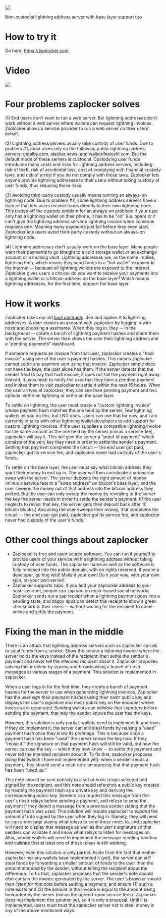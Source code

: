 ![](https://supertestnet.github.io/swap-service/zaplocker-logo.png)

Non-custodial lightning address server with base layer support too

# How to try it

Go here: https://zaplocker.com

# Video

[![](https://supertestnet.github.io/swap-service/zaplocker-with-youtube-logo.png)](https://www.youtube.com/watch?v=5LYt4H6xA-g)

# Four problems zaplocker solves

(1) End users don't want to run a web server. But lightning addresses don't work without a web server where wallets can request lightning invoices. Zaplocker allows a service provider to run a web server on their users' behalf.

(2) Lightning address servers usually take custody of user funds. Due to problem #1, most users rely on the following public lightning address servers: getalby.com, stacker.news, and walletofsatoshi.com. But the default mode of these servers is custodial. Custodying user funds introduces many costs and risks for lightning address servers, including: risk of theft, risk of accidental loss, cost of complying with financial custody laws, and risk of arrest if you do not comply with those laws. Zaplocker lets anyone provide lightning addresses to their users without taking custody of user funds, thus reducing those risks.

(3) Avoiding third-party custody usually means running an always-on lightning node. Due to problem #2, some lightning address servers have a feature that lets users receive funds directly to their own lightning node. This trades off the custody problem for an always-on problem: if your user only has a lightning wallet on their phone, it has to be "on" (i.e. open) or it can't give the lightning address server a lightning invoice when someone requests one. Meaning many payments just fail before they even start. Zaplocker lets users avoid third-party custody *without* an always-on lightning node.

(4) Lightning addresses don't usually work on the base layer. Many people want their payments to go straight to a cold storage wallet or an exchange account or a multisig vault. Lightning addresses are, as the name implies, lightning tech, which means they send funds to a "hot wallet" exposed to the internet -- because *all* lightning wallets are exposed to the internet. Zaplocker gives users a choice: do you want to receive your payments into a lightning wallet or a bitcoin address on the base layer? Which means lightning addresses, for the first time, support the base layer.

# How it works

Zaplocker takes my old [hodl contracts](https://github.com/supertestnet/hodlcontracts) idea and applies it to lightning addresses. A user creates an account with zaplocker by logging in with nostr and choosing a username. When they log in, they -- in the background -- create a bunch of lightning payment hashes and share them with the server. The server then shows the user their lightning address and a "pending payments" dashboard.

If someone requests an invoice from that user, zaplocker creates a "hodl invoice" using one of the user's payment hashes. This means zaplocker cannot settle any payment sent using that invoice. Zaplocker simply does not have the keys, the user alone has them. If the server detects that the sender *tried* to pay that hodl invoice, it does not fail the payment right away. Instead, it uses nostr to notify the user that they have a pending payment and invites them to visit zaplocker to settle it within the next 16 hours. When the user arrives at zaplocker, they can see their pending payment and two options: settle on lightning or settle on the base layer.

To settle on lightning, the user must create a "custom lightning invoice" whose payment hash matches the one held by the server. Few lightning wallets let you do this, but LND does. Users can use that for now, and I am currently in talks with other lightning wallet developers to add support for custom lightning invoices. If the user supplies a compatible lightning invoice for the same amount as the one held by the server (minus a service fee), zaplocker will pay it. This will give the server a "proof of payment" which consists of the very key they need in order to settle the sender's payment. Settling that payment completes the circuit -- the end user got paid, zaplocker got its service fee, and zaplocker never had custody of the user's funds.

To settle on the base layer, the user must say what bitcoin address they want their money to end up in. The user will then coordinate a submarine swap with the server. The server deposits the right amount of money (minus a service fee) to a "swap address" on bitcoin's base layer, and the user sweeps the money out of that address into the bitcoin address they picked. But the user can only sweep the money by revealing to the server the key the server needs in order to settle the sender's payment. (If the user neglects to reveal that key, the server gets their deposit back after 10 bitcoin blocks.) Assuming the user sweeps their money, that completes the circuit -- the end user got paid, zaplocker got its service fee, and zaplocker never had custody of the user's funds.

# Other cool things about zaplocker

- Zaplocker is free and open source software. You can run it yourself to provide users of your service with a lightning address without taking custody of user funds. The zaplocker name as well as the software is fully released into the public domain, with no rights reserved. If you're a developer, go hog wild! Make it your own! Do it your way, with your own spin, on your own server!
- Zaplocker supports zaps. If you add your zaplocker address to your nostr account, people can zap you on nostr-based social networks. Zaplocker sends out a zap receipt when a lightning payment goes into a pending state, and zappy apps can detect this receipt to show a green checkmark to their users -- without waiting for the recipient to come online and settle the payment.

# Fixing the man in the middle

There is an attack that lightning address servers such as zaplocker can do to steal funds from a sender. Show the sender a lightning invoice where the *server* holds the keys instead of the recipient, then settle the sender's payment and never tell the intended recipient about it. Zaplocker proposes solving this problem by signing and broadcasting a bunch of nostr messages at various stages of a payment. This solution is implemented in zaplocker. 

When a user logs in for the first time, they create a bunch of payment hashes for the server to use when generating lightning invoices. Zaplocker has the user *sign their payment hashes* using their nostr public key and displays the user's signature and nostr public key on the endpoint where invoices are generated. Sending wallets can *validate that signature* before sending the payment, that way the sender knows the user has the keys.

However, this solution is only partial: wallets need to implement it, and even if they do implement it, the server can still steal funds by reusing a "used" payment hash once they know its preimage. This is because once a payment hash has been "used" the server knows the key now. If they "reuse it," the signature on that payment hash will still be valid, but now the server can use the key -- which they now know -- to settle the payment and never tell the intended recipient about it. To fix that, zaplocker proposes doing this (which I have not implemented yet): when a sender sends a payment, they should send a nostr note announcing that that payment hash has been "used up."

This note should be sent publicly to a set of nostr relays selected and signed by the recipient, and this note should reference a public key created by treating the payment hash as a private key and deriving the corresponding public key. Senders can request this message from the user's nostr relays before sending a payment, and refuse to send the payment if they detect a message from a previous sender stating that the payment hash was used. This solution will require zaplocker to *expand* the amount of info signed by the user when they log in. Namely, they will need to sign a message stating what relays to send these notes to, and zaplocker will need to display that message as well as the user's signature so that senders can validate it and know what relays to listen for messages on. Also, sender wallets will need to implement the message-sending function and validate that at least one of those relays is still working.

However, even *this* solution is only partial. Aside from the fact that neither zaplocker nor any wallets have implemented it (yet), the server can *still* steal funds by forwarding a smaller amount of funds to the user than the amount intended by the sender, without telling the recipient about the difference. To fix that, zaplocker proposes that the sender's note should *also* contain the invoice generated by the server. The user's browser should then *listen for that note* before settling a payment, and ensure (1) such a note exists and (2) the amount in the invoice is equal to the amount being forwarded by the server (minus the agreed-upon service fees). Zaplocker does not implement this solution yet, so it is only a proposal. Until it is implemented, users must trust the zaplocker server not to steal money in any of the above mentioned ways.
